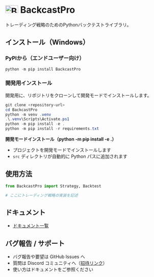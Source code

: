 # <img src="https://raw.githubusercontent.com/botterYosuke/BackcastPro/main/docs/img/logo.drawio.svg" alt="BackcastPro Logo" width="40" height="24"> BackcastPro

トレーディング戦略のためのPythonバックテストライブラリ。

## インストール（Windows）

### PyPIから（エンドユーザー向け）

```powershell
python -m pip install BackcastPro
```

### 開発用インストール

開発用に、リポジトリをクローンして開発モードでインストールします。

```powershell
git clone <repository-url>
cd BackcastPro
python -m venv .venv
.\.venv\Scripts\Activate.ps1
python -m pip install -e .
python -m pip install -r requirements.txt
```

**開発モードインストール（python -m pip install -e .）**
- プロジェクトを開発モードでインストールします
- `src` ディレクトリが自動的に Python パスに追加されます

## 使用方法

```python
from BackcastPro import Strategy, Backtest

# ここにトレーディング戦略の実装を記述
```

## ドキュメント

- [ドキュメント一覧](https://github.com/botterYosuke/BackcastPro/blob/main/docs/index.md)

## バグ報告 / サポート

- バグ報告や要望は GitHub Issues へ
- 質問は Discord コミュニティへ（[招待リンク](https://discord.gg/fzJTbpzE)）
- 使い方はドキュメントをご参照ください

